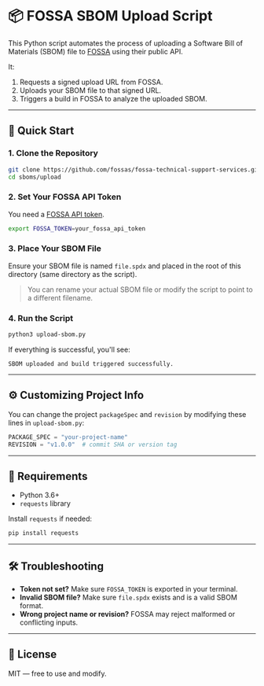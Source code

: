 # 📦 FOSSA SBOM Upload Script

This Python script automates the process of uploading a Software Bill of Materials (SBOM) file to [FOSSA](https://fossa.com) using their public API.

It:
1. Requests a signed upload URL from FOSSA.
2. Uploads your SBOM file to that signed URL.
3. Triggers a build in FOSSA to analyze the uploaded SBOM.

---

## 🚀 Quick Start

### 1. Clone the Repository

```bash
git clone https://github.com/fossas/fossa-technical-support-services.git
cd sboms/upload
```

### 2. Set Your FOSSA API Token

You need a [FOSSA API token](https://docs.fossa.com/docs/api-access).

```bash
export FOSSA_TOKEN=your_fossa_api_token
```

### 3. Place Your SBOM File

Ensure your SBOM file is named `file.spdx` and placed in the root of this directory (same directory as the script).

> You can rename your actual SBOM file or modify the script to point to a different filename.

### 4. Run the Script

```bash
python3 upload-sbom.py
```

If everything is successful, you'll see:

```
SBOM uploaded and build triggered successfully.
```

---

## ⚙️ Customizing Project Info

You can change the project `packageSpec` and `revision` by modifying these lines in `upload-sbom.py`:

```python
PACKAGE_SPEC = "your-project-name"
REVISION = "v1.0.0"  # commit SHA or version tag
```

---

## 🧪 Requirements

- Python 3.6+
- `requests` library

Install `requests` if needed:

```bash
pip install requests
```

---

## 🛠 Troubleshooting

- **Token not set?** Make sure `FOSSA_TOKEN` is exported in your terminal.
- **Invalid SBOM file?** Make sure `file.spdx` exists and is a valid SBOM format.
- **Wrong project name or revision?** FOSSA may reject malformed or conflicting inputs.

---

## 📄 License

MIT — free to use and modify.
